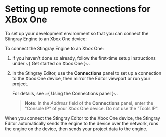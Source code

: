 # Setting up remote connections for XBox One

To set up your development environment so that you can connect the Stingray Engine to an Xbox One device:

To connect the Stingray Engine to an Xbox One:

1.	If you haven't done so already, follow the first-time setup instructions under ~{ Get started on Xbox One }~.

2.	In the Stingray Editor, use the **Connections** panel to set up a connection to the Xbox One device, then mirror the Editor viewport or run your project.

	For details, see ~{ Using the Connections panel }~.

	>	**Note:** In the *Address* field of the **Connections** panel, enter the "Console IP" of your Xbox One device. Do not use the "Tools IP".

When you connect the Stingray Editor to the Xbox One device, the Stingray Editor automatically sends the engine to the device over the network, runs the engine on the device, then sends your project data to the engine.
